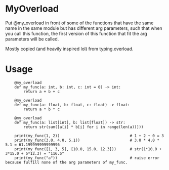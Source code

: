 # MyOverload

Put @my_overload in front of some of the functions that
have the same name in the same module
but has different arg parameters,
such that when you call this function,
the first version of this function that fit the arg parameters will be called.

Mostly copied (and heavily inspired lol) from typing.overload.


# Usage

        @my_overload
        def my_func(a: int, b: int, c: int = 0) -> int:
            return a + b + c

        @my_overload
        def my_func(a: float, b: float, c: float) -> float:
            return a * b * c

        @my_overload
        def my_func(a: list[int], b: list[float]) -> str:
            return str(sum([a[i] * b[i] for i in range(len(a))]))

        print(my_func(1, 2))                               # 1 + 2 + 0 = 3
        print(my_func(3.0, 4.0, 5.1))                      # 3.0 * 4.0 * 5.1 = 61.199999999999996
        print(my_func([1, 3, 5], [10.0, 15.0, 12.3]))      # str(1*10.0 + 3*15.0 + 5*12.3) = "116.5"
        print(my_func("a"))                                # raise error because fulfill none of the arg parameters of my_func.